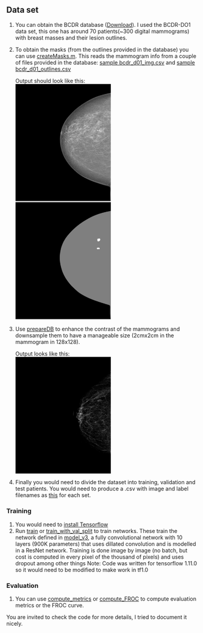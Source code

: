 ## Data set

1. You can obtain the BCDR database ([Download](https://docs.google.com/spreadsheets/d/1vJpOk3DaFlOoRoCtj8AjBSdFyPMJnCMifvjDQEs2Rc8/edit?usp=sharing)). I used the BCDR-DO1 data set, this one has around 70 patients(~300 digital mammograms) with breast masses and their lesion outlines.

2. To obtain the masks (from the outlines provided in the database) you can use [createMasks.m](database_info/createMask/createMask.m). This reads the mammogram info from a couple of files provided in the database: [sample bcdr_d01_img.csv](database_info/createMask/bcdr_d01_img.csv) and [sample bcdr_d01_outlines.csv](database_info/createMask/bcdr_d01_outlines.csv)

   Output should look like this:  
   <img src="database_info/createMask/img_20_30_1_RCC.png" width="250"/> <img src="database_info/createMask/img_20_30_1_RCC_mask.png" width="250"/>

3. Use [prepareDB](code/prepareDB.py) to enhance the contrast of the mammograms and downsample them to have a manageable size (2cmx2cm in the mammogram in 128x128).

   Output looks like this:  
   <img src="database_info/createMask/mammogram_resized.png" width="250" align='center'>

4. Finally you would need to divide the dataset into training, validation and test patients. You would need to produce a .csv with image and label filenames as [this](code/example.csv) for each set.

### Training

1. You would need to [install Tensorflow](https://www.tensorflow.org/install/)
2. Run [train](code/train.py) or [train_with_val_split](code/train_with_val_split.py) to train networks. These train the network defined in [model_v3](code/model_v3.py), a fully convolutional network with 10 layers (900K parameters) that uses dillated convolution and is modelled in a ResNet network. Training is done image by image (no batch, but cost is computed in every pixel of the thousand of pixels) and uses dropout among other things
   Note: Code was written for tensorflow 1.11.0 so it would need to be modified to make work in tf1.0

### Evaluation

1. You can use [compute_metrics](code/compute_metrics.py) or [compute_FROC](code/compute_FROC.py) to compute evaluation metrics or the FROC curve.

You are invited to check the code for more details, I tried to document it nicely.
